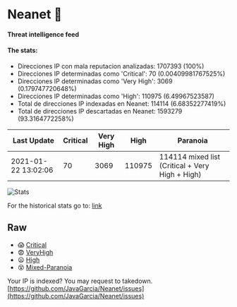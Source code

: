 # Neanet :hocho:
#### Threat intelligence feed
#### The stats:

- Direcciones IP con mala reputacion analizadas: 1707393 (100%)
- Direcciones IP determinadas como 'Critical':  70 (0.00409981767525%)
- Direcciones IP determinadas como 'Very High':  3069 (0.179747720648%)
- Direcciones IP determinadas como 'High':  110975 (6.49967523587)
- Total de direcciones IP indexadas en Neanet:  114114 (6.68352277419%)
- Total de direcciones IP descartadas en Neanet:  1593279 (93.3164772258%)

| Last Update | Critical | Very High | High | Paranoia |
| --- | --- | --- | --- | --- |
| 2021-01-22 13:02:06 | 70 | 3069 | 110975 | 114114 mixed list (Critical + Very High + High)|

![Stats](https://docs.google.com/spreadsheets/d/e/2PACX-1vSnaNMIXVabIpDJjufMlzH7poXnshF3mgd8Is1g9ytUEzVsP5my4Trn8f-xkoLLQ38xpL3HtmUexLo6/pubchart?oid=501124687&format=image)

For the historical stats go to: [link](/stats.csv)
## Raw
- :scream: [Critical](https://raw.githubusercontent.com/JavaGarcia/Neanet/master/blacklists/neanet_critical.txt)
- :fearful: [VeryHigh](https://raw.githubusercontent.com/JavaGarcia/Neanet/master/blacklists/neanet_veryHigh.txtt)
- :frowning: [High](https://raw.githubusercontent.com/JavaGarcia/Neanet/master/blacklists/neanet_high.txt)
- :dizzy_face: [Mixed-Paranoia](https://raw.githubusercontent.com/JavaGarcia/Neanet/master/blacklists/neanet_all.txt)


Your IP is indexed? You may request to takedown. [https://github.com/JavaGarcia/Neanet/issues](https://github.com/JavaGarcia/Neanet/issues)


































































































































































































































































































































































































































































































































































































































































































































































































































































































































































































































































































































































































































































































































































































































































































































































































































































































































































































































































































































































































































































































































































































































































































































































































































































































































































































































































































































































































































































































































































































































































































































































































































































































































































































































































































































































































































































































































































































































